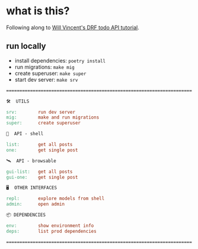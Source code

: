 # what is this?

Following along to [Will Vincent's DRF todo API tutorial](https://learndjango.com/tutorials/django-rest-framework-tutorial-todo-api).

## run locally

* install dependencies: `poetry install`
* run migrations: `make mig`
* create superuser: `make super`
* start dev server: `make srv`

```Makefile
======================================================================

🛠  UTILS

srv:        run dev server
mig:        make and run migrations
super:      create superuser

📡  API - shell

list:       get all posts
one:        get single post

🛰  API - browsable

gui-list:   get all posts
gui-one:    get single post

🖥  OTHER INTERFACES

repl:       explore models from shell
admin:      open admin

📦 DEPENDENCIES

env:        show environment info
deps:       list prod dependencies

======================================================================
```
